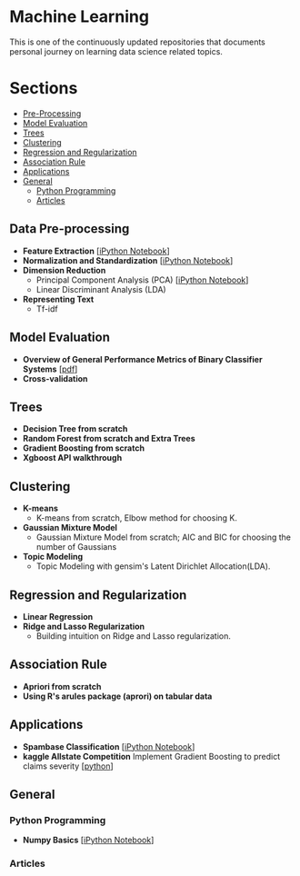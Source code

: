 # Machine Learning
This is one of the continuously updated repositories that documents personal journey on learning data science related topics. 

# Sections
- [Pre-Processing](#data-pre-processing)
- [Model Evaluation](#model-evaluation)
- [Trees](#trees)
- [Clustering](#clustering)
- [Regression and Regularization](#Regression-and-Regularization)
- [Association Rule](#association-rule)
- [Applications](#applications)
- [General](#general)
	- [Python Programming](#python-programming) 
	- [Articles](#articles)

## Data Pre-processing
- **Feature Extraction** [[iPython Notebook](https://github.com/rliiu/Machine_Learning_Notes/blob/master/FeatureExtraction/EncodingCategoricalFeatures%20.ipynb)]
- **Normalization and Standardization** [[iPython Notebook](https://github.com/rliiu/Machine_Learning_Notes/blob/master/FeatureExtraction/Normalization%20and%20Standardization.ipynb)]
- **Dimension Reduction**
	- Principal Component Analysis (PCA) [[iPython Notebook](http://nbviewer.jupyter.org/github/rliiu/Machine_Learning_Notes/blob/master/FeatureExtraction/Principal%20Component%20Analysis%20%28PCA%29.ipynb)]
	- Linear Discriminant Analysis (LDA) 
- **Representing Text**
	- Tf-idf

## Model Evaluation
-  **Overview of General Performance Metrics of Binary Classifier Systems** [[pdf](http://arxiv.org/pdf/1410.5330.pdf)]
- **Cross-validation**

## Trees
- **Decision Tree from scratch** 
- **Random Forest from scratch and Extra Trees**
- **Gradient Boosting from scratch**
- **Xgboost API walkthrough**

## Clustering
- **K-means** 
	- K-means from scratch, Elbow method for choosing K.
-  **Gaussian Mixture Model** 
	- Gaussian Mixture Model from scratch; AIC and BIC for choosing the number of Gaussians
- **Topic Modeling**
	- Topic Modeling with gensim's Latent Dirichlet Allocation(LDA).

## Regression and Regularization
- **Linear Regression**
- **Ridge and Lasso Regularization**
	- Building intuition on Ridge and Lasso regularization.

## Association Rule
- **Apriori from scratch**
- **Using R's arules package (aprori) on tabular data**

## Applications
- **Spambase Classification** [[iPython Notebook](https://github.com/rliiu/Machine_Learning_Notes/blob/master/MiniProject/Spambase%20Classification.ipynb)]
- **kaggle Allstate Competition** Implement Gradient Boosting to predict claims severity [[python](https://github.com/rliiu/Machine_Learning_Notes/blob/master/MiniProject/boost.py)]

## General
### Python Programming
- **Numpy Basics** [[iPython Notebook](https://github.com/rliiu/Machine_Learning_Notes/blob/master/Python/Numpy_basics.ipynb)]
### Articles





